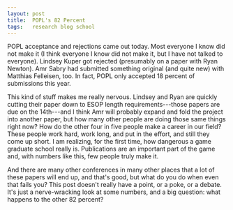 ```yaml
---
layout: post
title:  POPL's 82 Percent
tags:   research blog school 
---
```


POPL acceptance and rejections came out today. Most everyone I know did not make
it (I think everyone I know did not make it, but I have not talked to everyone).
Lindsey Kuper got rejected (presumably on a paper with Ryan Newton). Amr Sabry
had submitted something original (and quite new) with Matthias Felleisen, too.
In fact, POPL only accepted 18 percent of submissions this year.

This kind of stuff makes me really nervous. Lindsey and Ryan are quickly cutting
their paper down to ESOP length requirements---those papers are due on the
14th---and I think Amr will probably expand and fold the project into another
paper, but how many other people are doing those same things right now? How do
the other four in five people make a career in our field? These people work
hard, work long, and put in the effort, and still they come up short. I am
realizing, for the first time, how dangerous a game graduate school really is.
Publications are an important part of the game and, with numbers like this, few
people truly make it.

And there are many other conferences in many other places that a lot of these
papers will end up, and that's good, but what do you do when even that fails
you? This post doesn't really have a point, or a poke, or a debate. It's just a
nerve-wracking look at some numbers, and a big question: what happens to the
other 82 percent?

